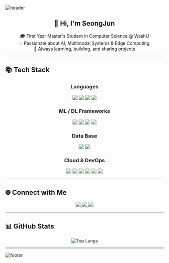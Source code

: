 ![header](https://capsule-render.vercel.app/api?type=waving&color=gradient&height=300&section=header&text=Welcome%20to%20My%20GitHub!&fontSize=70&animation=fadeIn)

<h2 align="center">👋 Hi, I'm SeongJun</h2>
<p align="center">
🎓 First Year Master's Student in Computer Science @ WashU <br/>
💡 Passionate about AI, Multimodal Systems & Edge Computing <br/>
🚀 Always learning, building, and sharing projects
</p>

---

## 📚 Tech Stack

<div align="center">

### Languages
<img src="https://img.shields.io/badge/Python-3776AB?style=flat-square&logo=Python&logoColor=white"/>
<img src="https://img.shields.io/badge/C++-00599C?style=flat-square&logo=cplusplus&logoColor=white"/>
<img src="https://img.shields.io/badge/Java-007396?style=flat-square&logo=java&logoColor=white"/>
<img src="https://img.shields.io/badge/JavaScript-F7DF1E?style=flat-square&logo=javascript&logoColor=black"/>

### ML / DL Frameworks
<img src="https://img.shields.io/badge/PyTorch-EE4C2C?style=flat-square&logo=pytorch&logoColor=white"/>
<img src="https://img.shields.io/badge/TensorFlow-FF6F00?style=flat-square&logo=tensorflow&logoColor=white"/>
<img src="https://img.shields.io/badge/scikit--learn-F7931E?style=flat-square&logo=scikit-learn&logoColor=white"/>
<img src="https://img.shields.io/badge/Pandas-150458?style=flat-square&logo=pandas&logoColor=white"/>

### Data Base
<img src="https://img.shields.io/badge/MySQL-4479A1?style=flat-square&logo=mysql&logoColor=white"/>
<img src="https://img.shields.io/badge/PostgreSQL-4169E1?style=flat-square&logo=postgresql&logoColor=white"/>

### Cloud & DevOps 
<img src="https://img.shields.io/badge/AWS-232F3E?style=flat-square&logo=amazonaws&logoColor=white"/>
<img src="https://img.shields.io/badge/Amazon%20EC2-FF9900?style=flat-square&logo=amazonec2&logoColor=white"/>
<img src="https://img.shields.io/badge/Amazon%20SageMaker-569A31?style=flat-square&logo=amazonsagemaker&logoColor=white"/>
<img src="https://img.shields.io/badge/Docker-2496ED?style=flat-square&logo=docker&logoColor=white"/>
<img src="https://img.shields.io/badge/Kubernetes-326CE5?style=flat-square&logo=kubernetes&logoColor=white"/>
<img src="https://img.shields.io/badge/TensorRT-76B900?style=flat-square&logo=nvidia&logoColor=white"/>

</div>

---

## 🌐 Connect with Me

<div align="center">
  <a href="www.linkedin.com/in/seongjunkwon">
    <img src="https://img.shields.io/badge/LinkedIn-0A66C2?style=flat&logo=linkedin&logoColor=white" />
  </a>
  <a href="mailto:kwons@wustl.edu">
    <img src="https://img.shields.io/badge/Email-D14836?style=flat&logo=gmail&logoColor=white" />
  </a>
  <a href="https://github.com/ksj1999">
    <img src="https://img.shields.io/badge/GitHub-181717?style=flat&logo=github&logoColor=white" />
  </a>
</div>

---

## 📊 GitHub Stats

<div align="center">

![Top Langs](https://github-readme-stats.vercel.app/api/top-langs/?username=ksj1999&layout=compact&theme=tokyonight)
</div>

---

![footer](https://capsule-render.vercel.app/api?type=waving&color=gradient&height=200&section=footer)
